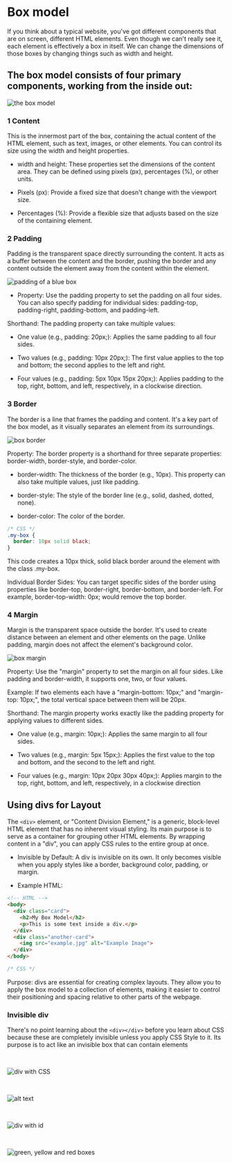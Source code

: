 
# Box model

 If you think about a typical website, you've got different components that are on screen, different HTML elements. Even though we can't really see it, each element is effectively a box in itself. We can change the dimensions of those boxes by changing things such as width and height.


## The box model consists of four primary components, working from the inside out:

![the box model](../images/image008.png)

### 1 Content

This is the innermost part of the box, containing the actual content of the HTML element, such as text, images, or other elements. You can control its size using the width and height properties.

- width and height: These properties set the dimensions of the content area. They can be defined using pixels (px), percentages (%), or other units.

- Pixels (px): Provide a fixed size that doesn't change with the viewport size.

- Percentages (%): Provide a flexible size that adjusts based on the size of the containing element.

### 2 Padding

Padding is the transparent space directly surrounding the content. It acts as a buffer between the content and the border, pushing the border and any content outside the element away from the content within the element.

![padding of a blue box](../images/image006.png)

- Property: Use the padding property to set the padding on all four sides. You can also specify padding for individual sides: padding-top, padding-right, padding-bottom, and padding-left.

Shorthand: The padding property can take multiple values:

- One value (e.g., padding: 20px;): Applies the same padding to all four sides.

- Two values (e.g., padding: 10px 20px;): The first value applies to the top and bottom; the second applies to the left and right.

- Four values (e.g., padding: 5px 10px 15px 20px;): Applies padding to the top, right, bottom, and left, respectively, in a clockwise direction.

### 3 Border

The border is a line that frames the padding and content. It's a key part of the box model, as it visually separates an element from its surroundings.

![box border](../images/image007.png)

Property: The border property is a shorthand for three separate properties: border-width, border-style, and border-color.

- border-width: The thickness of the border (e.g., 10px). This property can also take multiple values, just like padding.

- border-style: The style of the border line (e.g., solid, dashed, dotted, none).

- border-color: The color of the border.

```CSS
/* CSS */
.my-box {
  border: 10px solid black;
}
```

This code creates a 10px thick, solid black border around the element with the class .my-box.

Individual Border Sides: You can target specific sides of the border using properties like border-top, border-right, border-bottom, and border-left. For example, border-top-width: 0px; would remove the top border.


### 4 Margin

Margin is the transparent space outside the border. It's used to create distance between an element and other elements on the page. Unlike padding, margin does not affect the element's background color.

![box margin](image.png)

Property: Use the "margin" property to set the margin on all four sides. Like padding and border-width, it supports one, two, or four values.

Example: If two elements each have a "margin-bottom: 10px;" and "margin-top: 10px;", the total vertical space between them will be 20px.

Shorthand: The margin property works exactly like the padding property for applying values to different sides.

- One value (e.g., margin: 10px;): Applies the same margin to all four sides.

- Two values (e.g., margin: 5px 15px;): Applies the first value to the top and bottom, and the second to the left and right.

- Four values (e.g., margin: 10px 20px 30px 40px;): Applies margin to the top, right, bottom, and left, respectively, in a clockwise direction

## Using divs for Layout

The `<div>` element, or "Content Division Element," is a generic, block-level HTML element that has no inherent visual styling. Its main purpose is to serve as a container for grouping other HTML elements. By wrapping content in a "div", you can apply CSS rules to the entire group at once.


- Invisible by Default: A div is invisible on its own. It only becomes visible when you apply styles like a border, background color, padding, or margin.

- Example HTML:

```HTML
<!-- HTML -->
<body>
  <div class="card">
    <h2>My Box Model</h2>
    <p>This is some text inside a div.</p>
  </div>
  <div class="another-card">
    <img src="example.jpg" alt="Example Image">
  </div>
</body>
```

```CSS
/* CSS */

```
Purpose: divs are essential for creating complex layouts. They allow you to apply the box model to a collection of elements, making it easier to control their positioning and spacing relative to other parts of the webpage.

### Invisible div

There's no point learning about the `<div></div>` before you learn about CSS because these are completely invisible unless you apply CSS Style to it.
Its purpose is to act like an invisible box that can contain elements

<br>

![div with CSS](../images/image009.png)


<br>

![alt text](../images/image011.png)


<br>


![div with id](../images/image010.png)

<br>

![green, yellow and red boxes](../images/image012.png)